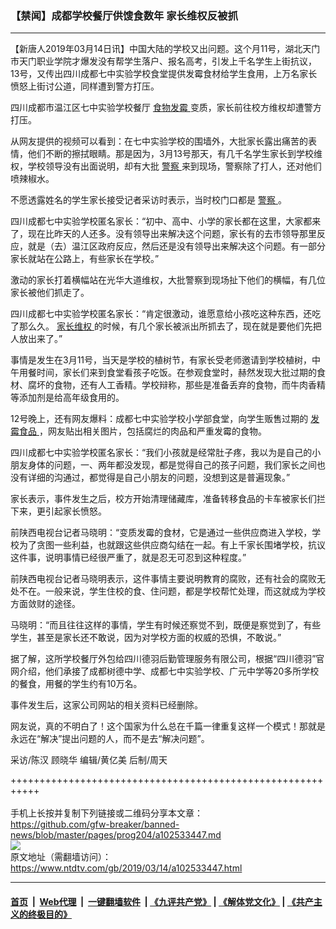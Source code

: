 ### 【禁闻】成都学校餐厅供馊食数年 家长维权反被抓
------------------------

<div class="post_content" itemprop="articleBody">
 <p>
  【新唐人2019年03月14日讯】中国大陆的学校又出问题。这个月11号，湖北天门市天门职业学院才爆发没有帮学生落户、报名高考，引发上千名学生上街抗议，13号，又传出四川成都七中实验学校食堂提供发霉食材给学生食用，上万名家长愤怒上街讨公道，同样遭到警方打压。
 </p>
 <p>
  四川成都市温江区七中实验学校餐厅
  <a href="https://www.ntdtv.com/gb/食物发霉.htm">
   食物发霉
  </a>
  变质，家长前往校方维权却遭警方打压。
 </p>
 <p>
  从网友提供的视频可以看到：在七中实验学校的围墙外，大批家长露出痛苦的表情，他们不断的擦拭眼睛。那是因为，3月13号那天，有几千名学生家长到学校维权，学校领导没有出面说明，却有大批
  <a href="https://www.ntdtv.com/gb/警察.htm">
   警察
  </a>
  来到现场，警察除了打人，还对他们喷辣椒水。
 </p>
 <p>
  不愿透露姓名的学生家长接受记者采访时表示，当时校门口都是
  <a href="https://www.ntdtv.com/gb/警察.htm">
   警察
  </a>
  。
 </p>
 <p>
  四川成都七中实验学校匿名家长：“初中、高中、小学的家长都在这里，大家都来了，现在比昨天的人还多。没有领导出来解决这个问题，家长有的去市领导那里反应，就是（去）温江区政府反应，然后还是没有领导出来解决这个问题。有一部分家长就站在公路上，有些家长在学校。”
 </p>
 <p>
  激动的家长打着横幅站在光华大道维权，大批警察到现场扯下他们的横幅，有几位家长被他们抓走了。
 </p>
 <p>
  四川成都七中实验学校匿名家长：“肯定很激动，谁愿意给小孩吃这种东西，还吃了那么久。
  <a href="https://www.ntdtv.com/gb/家长维权.htm">
   家长维权
  </a>
  的时候，有几个家长被派出所抓去了，现在就是要他们先把人放出来了。”
 </p>
 <p>
  事情是发生在3月11号，当天是学校的植树节，有家长受老师邀请到学校植树，中午用餐时间，家长们来到食堂看孩子吃饭。在参观食堂时，赫然发现大批过期的食材、腐坏的食物，还有人工香精。学校辩称，那些是准备丢弃的食物，而牛肉香精等添加剂是给高年级食用的。
 </p>
 <p>
  12号晚上，还有网友爆料：成都七中实验学校小学部食堂，向学生贩售过期的
  <a href="https://www.ntdtv.com/gb/发霉食品.htm">
   发霉食品
  </a>
  ，网友贴出相关图片，包括腐烂的肉品和严重发霉的食物。
 </p>
 <p>
  四川成都七中实验学校匿名家长：“我们小孩就是经常肚子疼，我以为是自己的小朋友身体的问题，一、两年都没发现，都是觉得自己的孩子问题，我们家长之间也没有详细的沟通过，都觉得是自己小朋友的问题，没想到这是普遍现象。”
 </p>
 <p>
  家长表示，事件发生之后，校方开始清理储藏库，准备转移食品的卡车被家长们拦下来，更引起家长愤怒。
 </p>
 <p>
  前陕西电视台记者马晓明：“变质发霉的食材，它是通过一些供应商进入学校，学校为了贪图一些利益，也就跟这些供应商勾结在一起。有上千家长围堵学校，抗议这件事，说明事情已经很严重了，就是忍无可忍到这种程度。”
 </p>
 <p>
  前陕西电视台记者马晓明表示，这件事情主要说明教育的腐败，还有社会的腐败无处不在。一般来说，学生住校的食、住问题，都是学校帮忙处理，而这就成为学校方面敛财的途径。
 </p>
 <p>
  马晓明：“而且往往这样的事情，学生有时候还察觉不到，既便是察觉到了，有些学生，甚至是家长还不敢说，因为对学校方面的权威的恐惧，不敢说。”
 </p>
 <p>
  据了解，这所学校餐厅外包给四川德羽后勤管理服务有限公司，根据“四川德羽”官网介绍，他们承接了成都树德中学、成都七中实验学校、广元中学等20多所学校的餐食，用餐的学生约有10万名。
 </p>
 <p>
  事件发生后，这家公司网站的相关资料已经删除。
 </p>
 <p>
  网友说，真的不明白了！这个国家为什么总在千篇一律重复这样一个模式！那就是永远在“解决”提出问题的人，而不是去“解决问题”。
 </p>
 <p>
  采访/陈汉 顾晓华 编辑/黄亿美 后制/周天
 </p>
 <div class="single_ad">
 </div>
</div>

+++++++++++++++++++++++++++++++++++++++++++++++++++++++++++<br/><br/>
手机上长按并复制下列链接或二维码分享本文章：<br/>
https://github.com/gfw-breaker/banned-news/blob/master/pages/prog204/a102533447.md <br/>
<a href='https://github.com/gfw-breaker/banned-news/blob/master/pages/prog204/a102533447.md'><img src='https://github.com/gfw-breaker/banned-news/blob/master/pages/prog204/a102533447.md.png'/></a> <br/>
原文地址（需翻墙访问）：https://www.ntdtv.com/gb/2019/03/14/a102533447.html


------------------------
#### [首页](https://github.com/gfw-breaker/banned-news/blob/master/README.md) &nbsp;|&nbsp; [Web代理](https://github.com/labour-camp/helloworld) &nbsp;|&nbsp; [一键翻墙软件](https://github.com/gfw-breaker/nogfw/blob/master/README.md) &nbsp;| [《九评共产党》](https://github.com/gfw-breaker/9ping.md/blob/master/README.md#九评之一评共产党是什么) | [《解体党文化》](https://github.com/gfw-breaker/jtdwh.md/blob/master/README.md) | [《共产主义的终极目的》](https://github.com/gfw-breaker/gczydzjmd.md/blob/master/README.md)

